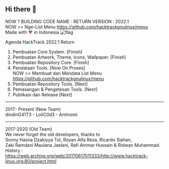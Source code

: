 ## Hi there 👋 
NOW ? BUILDING CODE NAME : RETURN VERSION : 2022.1  
NOW >> Nge-List Menu https://github.com/hacktrackgnulinux/menu  
Made with <span style="color: #e25555;">&#9829;</span> in Indonesia ![flag](http://www.flags-and-anthems.com/images/flags/i/flag-indonesia-wehende-flagge-12x18.gif)

Agenda HackTrack 2022.1 Return   
1. Pembuatan Core System. [Finish]  
2. Pembuatan Artwork, Theme, Icons, Wallpaper. [Finish]  
3. Pembuatan Repository Core. [Finish]  
4. Pendataan Tools. [Now On Proses]  
   NOW >> Membuat dan Mendata List Menu https://github.com/hacktrackgnulinux/menu    
5. Pembuatan Repository Tools. [Next]  
6. Pemasangan & Pengetesan Tools. [Next]  
7. Publikasi dan Release [Next]  

 -------------------------------------------------------------
2017- Present (New Team)  
dindinG41T3 - LoliC0d3 - Antinomi  

  -------------------------------------------------------------
2017-2020 (Old Team)  
We never forget the old developers, thanks to  
Sonny Hasna Dzakiyya Tot, Royan Alfa Reza, Ricardo Siahan,  
Zaki Ramdani Maulana Jaelani, Rafi Ammar Hussain & Ridwan Muhammad.  
History : https://web.archive.org/web/20170617011333/http://www.hacktrack-linux.org:80/project.html  
<!--

**Here are some ideas to get you started:**

🙋‍♀️ A short introduction - what is your organization all about?
🌈 Contribution guidelines - how can the community get involved?
👩‍💻 Useful resources - where can the community find your docs? Is there anything else the community should know?
🍿 Fun facts - what does your team eat for breakfast?
🧙 Remember, you can do mighty things with the power of [Markdown](https://docs.github.com/github/writing-on-github/getting-started-with-writing-and-formatting-on-github/basic-writing-and-formatting-syntax)
-->

